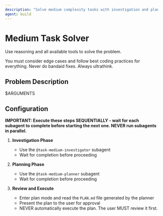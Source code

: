 ```yaml
---
description: "Solve medium complexity tasks with investigation and planning"
agent: build
---
```


# Medium Task Solver

Use reasoning and all available tools to solve the problem.

You must consider edge cases and follow best coding practices for everything.
Never do bandaid fixes. Always ultrathink.

## Problem Description

$ARGUMENTS

## Configuration

**IMPORTANT: Execute these steps SEQUENTIALLY - wait for each subagent to complete before starting the next one. NEVER run subagents in parallel.**

1. **Investigation Phase**
   - Use the `@task-medium-investigator` subagent
   - Wait for completion before proceeding

2. **Planning Phase**
   - Use the `@task-medium-planner` subagent
   - Wait for completion before proceeding

3. **Review and Execute**
   - Enter plan mode and read the `PLAN.md` file generated by the planner
   - Present the plan to the user for approval
   - NEVER automatically execute the plan. The user MUST review it first.